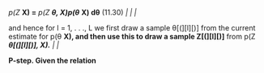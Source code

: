 _p(Z_ **X) =** _p(Z_ **_θ, X)p(θ_** **X) dθ** (11.30)
_|_ _|_ _|_

and hence for l = 1, . . ., L we first draw a sample θ[(][l][)] from the current estimate for p(θ **X), and then use this to draw a sample Z[(][l][)]** from p(Z **_θ[(][l][)], X)._**
_|_ _|_

**P-step. Given the relation**
